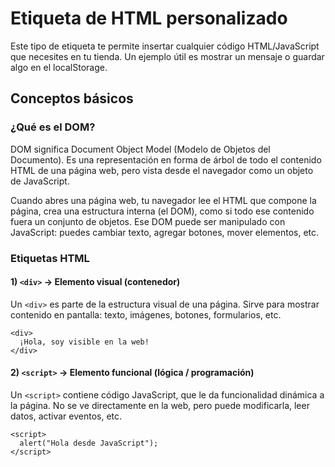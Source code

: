# Etiqueta de HTML personalizado
Este tipo de etiqueta te permite insertar cualquier código HTML/JavaScript que necesites en tu tienda. Un ejemplo útil es mostrar un mensaje o guardar algo en el localStorage.

## Conceptos básicos

### ¿Qué es el DOM?
DOM significa Document Object Model (Modelo de Objetos del Documento).
Es una representación en forma de árbol de todo el contenido HTML de una página web, pero vista desde el navegador como un objeto de JavaScript.

Cuando abres una página web, tu navegador lee el HTML que compone la página, crea una estructura interna (el DOM), como si todo ese contenido fuera un conjunto de objetos. 
Ese DOM puede ser manipulado con JavaScript: puedes cambiar texto, agregar botones, mover elementos, etc.







### Etiquetas HTML

#### 1) ```<div>``` → Elemento visual (contenedor)
Un ```<div>``` es parte de la estructura visual de una página. Sirve para mostrar contenido en pantalla: texto, imágenes, botones, formularios, etc.

```
<div>
  ¡Hola, soy visible en la web!
</div>
```

#### 2) ```<script>```  → Elemento funcional (lógica / programación)
Un ```<script>``` contiene código JavaScript, que le da funcionalidad dinámica a la página. No se ve directamente en la web, pero puede modificarla, leer datos, activar eventos, etc.

```
<script>
  alert("Hola desde JavaScript");
</script>
```
